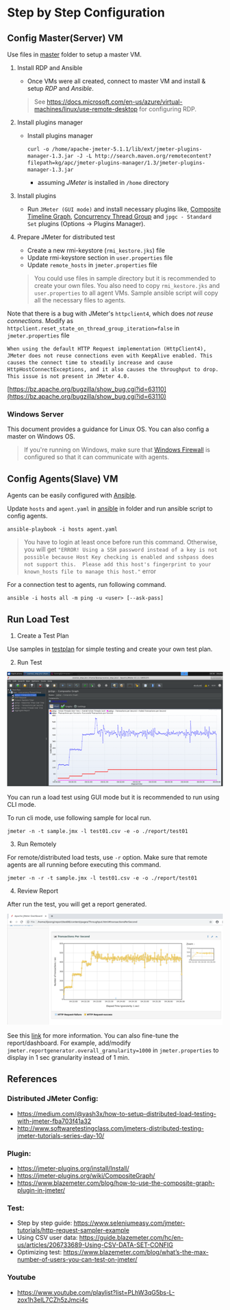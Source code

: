 # Step by Step Configuration

## Config Master(Server) VM

Use files in [master](./master) folder to setup a master VM.

1. Install RDP and Ansible

    - Once VMs were all created, connect to master VM and install & setup _RDP_ and _Ansible_.

    > See https://docs.microsoft.com/en-us/azure/virtual-machines/linux/use-remote-desktop for configuring RDP.

2. Install plugins manager

    - Install plugins manager
        ```
        curl -o /home/apache-jmeter-5.1.1/lib/ext/jmeter-plugins-manager-1.3.jar -J -L http://search.maven.org/remotecontent?filepath=kg/apc/jmeter-plugins-manager/1.3/jmeter-plugins-manager-1.3.jar
        ```
        * assuming _JMeter_ is installed in `/home` directory 

3. Install plugins
    - Run `JMeter (GUI mode)` and install necessary plugins like, [Composite Timeline Graph](https://jmeter-plugins.org/wiki/CompositeGraph/), [Concurrency Thread Group](https://jmeter-plugins.org/wiki/ConcurrencyThreadGroup/) and `jpgc - Standard Set` plugins (Options -> Plugins Manager).

4. Prepare JMeter for distributed test
    - Create a new rmi-keystore (`rmi_kestore.jks`) file
    - Update rmi-keystore section in `user.properties` file
    - Update `remote_hosts` in `jmeter.properties` file
    
    > You could use files in sample directory but it is recommended to create your own files. You also need to copy `rmi_kestore.jks` and `user.properties` to all agent VMs. Sample ansible script will copy all the necessary files to agents.

Note that there is a bug with JMeter's `httpclient4`, which does _not reuse connections_. Modify as `httpclient.reset_state_on_thread_group_iteration=false` in `jmeter.properties` file

```
When using the default HTTP Request implementation (HttpClient4), JMeter does not reuse connections even with KeepAlive enabled. This causes the connect time to steadily increase and cause HttpHostConnectExceptions, and it also causes the throughput to drop. This issue is not present in JMeter 4.0.
```
[https://bz.apache.org/bugzilla/show_bug.cgi?id=63110](https://bz.apache.org/bugzilla/show_bug.cgi?id=63110)

### Windows Server

This document provides a guidance for Linux OS. You can also config a master on Windows OS.

> If you're running on Windows, make sure that [Windows Firewall](https://jmeter.apache.org/usermanual/jmeter_distributed_testing_step_by_step.html#tips) is configured so that it can communicate with agents. 

## Config Agents(Slave) VM

Agents can be easily configured with [Ansible](https://www.ansible.com/). 

Update `hosts` and `agent.yaml` in [ansible](./master/ansible) in folder and run ansible script to config agents.

```
ansible-playbook -i hosts agent.yaml
```

> You have to login at least once before run this command. Otherwise, you will get `"ERROR! Using a SSH password instead of a key is not possible because Host Key checking is enabled and sshpass does not support this.  Please add this host's fingerprint to your known_hosts file to manage this host."` error

For a connection test to agents, run following command.

```
ansible -i hosts all -m ping -u <user> [--ask-pass]
```

## Run Load Test

1. Create a Test Plan

Use samples in [testplan](./master/testplan) for simple testing and create your own test plan.

2. Run Test

![jmeter gui](./jmeter-run.png)

You can run a load test using GUI mode but it is recommended to run using CLI mode.

To run cli mode, use following sample for local run. 

```
jmeter -n -t sample.jmx -l test01.csv -e -o ./report/test01
```

3. Run Remotely

For remote/distributed load tests, use `-r` option. Make sure that remote agents are all running before executing this command.

```
jmeter -n -r -t sample.jmx -l test01.csv -e -o ./report/test01
```

4. Review Report

After run the test, you will get a report generated. 

![jmeter report](./jmeter-report.png)

See this [link](http://jmeter.apache.org/usermanual/generating-dashboard.html) for more information.
You can also fine-tune the report/dashboard. For example, add/modify `jmeter.reportgenerator.overall_granularity=1000` in `jmeter.properties` to display in 1 sec granularity instead of 1 min.

## References

### Distributed JMeter Config:

- https://medium.com/@yash3x/how-to-setup-distributed-load-testing-with-jmeter-fba703f41a32
- http://www.softwaretestingclass.com/jmeters-distributed-testing-jmeter-tutorials-series-day-10/

### Plugin:

- https://jmeter-plugins.org/install/Install/
- https://jmeter-plugins.org/wiki/CompositeGraph/
- https://www.blazemeter.com/blog/how-to-use-the-composite-graph-plugin-in-jmeter/

### Test:

- Step by step guide: https://www.seleniumeasy.com/jmeter-tutorials/http-request-sampler-example
- Using CSV user data: https://guide.blazemeter.com/hc/en-us/articles/206733689-Using-CSV-DATA-SET-CONFIG
- Optimizing test: https://www.blazemeter.com/blog/what’s-the-max-number-of-users-you-can-test-on-jmeter/

### Youtube

- https://www.youtube.com/playlist?list=PLhW3qG5bs-L-zox1h3eIL7CZh5zJmci4c